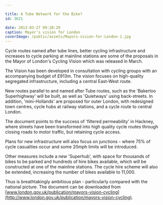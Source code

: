 ```yaml
---

title: A Tube Network for the Bike?
id: 3621

date: 2013-03-27 09:28:29
caption: Mayor's vision for London
coverImage: /public/assets/Mayors-vision-for-London-1.jpg
---
```


Cycle routes named after tube lines, better cycling infrastructure and increases to cycle parking at mainline stations are some of the proposals in the Mayor of London's Cycling Vision which was released in March.

The Vision has been developed in consultation with cycling groups with an accompanying budget of £913m. The vision focuses on high-quality segregated infrastructure, including a central East-West route.

New routes parallel to and named after Tube routes, such as the 'Bakerloo Superhighway' will be built, as well as 'Quietways' using back-streets. In addition, 'mini-Hollands' are proposed for outer London, with redesigned town centres, cycle hubs at railway stations, and a cycle route to central London.

The document points to the success of 'filtered permeability' in Hackney, where streets have been transformed into high quality cycle routes through closing roads to motor traffic, but retaining cycle access.

Plans for new infrastructure will also focus on junctions - where 75% of cycle casualties occur and some 20mph limits will be introduced.

Other measures include a new 'Superhub', with space for thousands of bikes to be parked and hundreds of hire bikes available, which will be constructed at one of the mainline stations. The cycle hire scheme will also be extended, increasing the number of bikes available to 11,000.

Thus is breathtakingly ambitious plan - particularly compared with the national picture. The document can be downloaded from [www.london.gov.uk/publication/mayors-vision-cycling](http://www.london.gov.uk/publication/mayors-vision-cycling).
